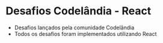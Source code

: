 # Desafios Codelândia - React

- Desafios lançados pela comunidade Codelândia
- Todos os desafios foram implementados utilizando React